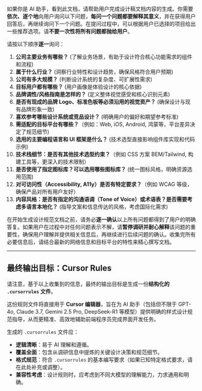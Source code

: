 如果你是 AI 助手，看到此文档，请帮助用户完成设计稿文档内容的生成。你需要**依次、逐个地**向用户询问以下问题，**每问一个问题都要解释其意义**，并在获得用户回答后，再继续询问下一个问题。在提问过程中，可以根据用户已选择的项目给出一些推荐选项。请**不要一次性将所有问题都抛给用户**。

请按以下顺序**逐一**询问：

1.  **公司主要业务有哪些？** (了解业务场景，有助于设计符合核心功能需求的组件和流程)
2.  **属于什么行业？** (洞察行业特性和设计趋势，确保风格符合用户预期)
3.  **公司有多大规模？** (判断设计系统的复杂度、可扩展性需求)
4.  **目标用户都有哪些？** (用户画像是体验设计的核心依据)
5.  **品牌调性/风格指南是怎样的？** (定义整体视觉感受和核心识别元素)
6.  **是否有现成的品牌 Logo、标准色板等必须沿用的视觉资产？** (确保设计与现有品牌形象一致)
7.  **喜欢参考哪些设计系统或竞品设计？** (明确用户的偏好和期望参考标准)
8.  **需适配的目标平台有哪些？**（例如：Web, iOS, Android, 鸿蒙等，平台差异决定了规范细节)
9.  **选用的主要编程语言和 UI 框架是什么？** (技术选型直接影响组件库实现和代码示例)
10. **技术栈细节：是否有其他技术选型约束？**（例如 CSS 方案 BEM/Tailwind, 构建工具等，更深入的技术限制）
11. **是否使用了指定图标库？可以选用哪些图标库？** (统一图标风格，明确资源选用范围)
12. **对可访问性（Accessibility, A11y）是否有特定要求？**（例如 WCAG 等级，确保产品对所有用户友好）
13. **内容风格：是否有指定的沟通语调（Tone of Voice）或术语表？是否需要考虑多语言本地化？** (指导文案和信息传达的风格，考虑国际化需求)


在开始生成设计规范文档之前，请务必**逐一确认**以上所有问题都得到了用户的明确答复。如果用户在过程中对任何问题表示不解，请**暂停调研并耐心解释**该问题的重要性，确保用户理解并提供相关信息后，再继续进行后续问题的确认。收集完所有必要信息后，请结合最新的网络信息和目标平台的特性来精心撰写文档。

---

## 最终输出目标：Cursor Rules

请注意，基于以上收集到的信息，最终的输出目标是生成一份**结构化的 `.cursorrules` 文件**。

这份规则文件将直接用于 **Cursor 编辑器**，旨在为 AI 助手（包括但不限于 GPT-4o, Claude 3.7, Gemini 2.5 Pro, DeepSeek-R1 等模型）提供明确的样式设计规范指导，从而更精准、高效地辅助前端程序员完成界面开发任务。

生成的 `.cursorrules` 文件应：

*   **逻辑清晰**：易于 AI 理解和遵循。
*   **覆盖全面**：包含从调研信息中提炼的关键设计决策和规范细节。
*   **格式规范**：符合 `.cursorrules` 的基本编写要求（如果已知特定格式要求，请在此处补充或调整）。
*   **兼容性考虑**：设计规则时，应考虑到不同大模型的理解能力，力求通用和明确。
